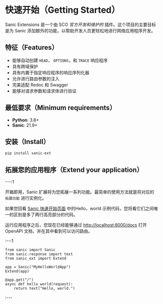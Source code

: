 # 快速开始（Getting Started）

Sanic Extensions 是一个由 SCO *官方开发和维护的* 插件。这个项目的主要目标是为 Sanic 添加额外的功能，以帮助开发人员更轻松地进行网络应用程序开发。

## 特征（Features）

- 能够自动创建 `HEAD`， `OPTIONS`，和 `TRACE` 响应程序
- 具有跨域保护
- 具有内置于指定响应程序的响应序列化器
- 允许进行路由参数的注入
- 完美适配 Redoc 和 Swagger
- 能够对请求参数和请求体进行验证

## 最低要求（Minimum requirements）

- **Python**: 3.8+
- **Sanic**: 21.9+

## 安装（Install）

```bash
pip install sanic-ext
```

## 拓展您的应用程序（Extend your application）

---:1

开箱即用，Sanic 扩展将为您拓展一系列功能。最简单的使用方法就是将对应的 `拓展功能` 进行实例化。

如果您回看 [Sanic 快速开始页面](../../guide/getting-started.md) 中的Hello，world 示例代码，您将看它们之间唯一的区别是多了两行高亮部分的代码。

运行应用程序之后，您现在已经能够通过 [http://localhost:8000/docs](http://localhost:8000/docs) 打开 OpenAPI 文档，并在其中看到可以访问路由。

:--:1

```python{3,6}
from sanic import Sanic
from sanic.response import text
from sanic_ext import Extend

app = Sanic("MyHelloWorldApp")
Extend(app)

@app.get("/")
async def hello_world(request):
    return text("Hello, world.")
```

:---
